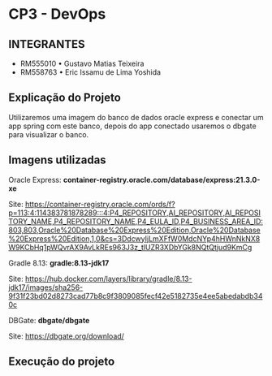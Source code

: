 # CP3 - DevOps

## INTEGRANTES
- RM555010 • Gustavo Matias Teixeira
- RM558763 • Eric Issamu de Lima Yoshida

## Explicação do Projeto
Utilizaremos uma imagem do banco de dados oracle express e conectar um app spring com este banco, depois do app conectado usaremos o dbgate para visualizar o banco.

## Imagens utilizadas
Oracle Express: **container-registry.oracle.com/database/express:21.3.0-xe**

Site: https://container-registry.oracle.com/ords/f?p=113:4:114383781878289:::4:P4_REPOSITORY,AI_REPOSITORY,AI_REPOSITORY_NAME,P4_REPOSITORY_NAME,P4_EULA_ID,P4_BUSINESS_AREA_ID:803,803,Oracle%20Database%20Express%20Edition,Oracle%20Database%20Express%20Edition,1,0&cs=3DdcwyIjLmXFfW0MdcNYp4hHWnNkNX8W9KCbHq1pWQvrAX9AvLkREs963J3z_tlUZR3XDbYGk8NQtQtjud9KmCg

Gradle 8.13: **gradle:8.13-jdk17**

Site: https://hub.docker.com/layers/library/gradle/8.13-jdk17/images/sha256-9f31f23bd02d8273cad77b8c9f3809085fecf42e5182735e4ee5abedabdb340c

DBGate: **dbgate/dbgate**

Site: https://dbgate.org/download/

## Execução do projeto
